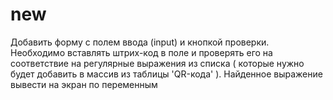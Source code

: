 # new
Добавить форму с полем ввода (input) и кнопкой проверки. Необходимо вставлять штрих-код в поле и проверять его на соответствие на регулярные выражения из списка ( которые нужно будет добавить в массив из таблицы 'QR-кода' ). Найденное выражение вывести на экран по переменным
